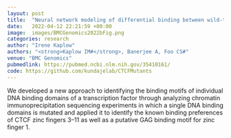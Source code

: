 ```yaml
---
layout: post
title:  "Neural network modeling of differential binding between wild-type and mutant CTCF reveals putative binding preferences for zinc fingers 1–2."
date:   2022-04-12 22:21:59 +00:00
image:  images/BMCGenomics2022bFig.png
categories: research
author: "Irene Kaplow"
authors: "<strong>Kaplow IM#</strong>, Banerjee A, Foo CS#"
venue: "BMC Genomics"
pubmedlink: https://pubmed.ncbi.nlm.nih.gov/35410161/
code: https://github.com/kundajelab/CTCFMutants
---
```

We developed a new approach to identifying the binding motifs of individual DNA binding domains of a transcription factor through analyzing chromatin immunoprecipitation sequencing experiments in which a single DNA binding domains is mutated and applied it to identify the known binding preferences of CTCF zinc fingers 3–11 as well as a putative GAG binding motif for zinc finger 1.
